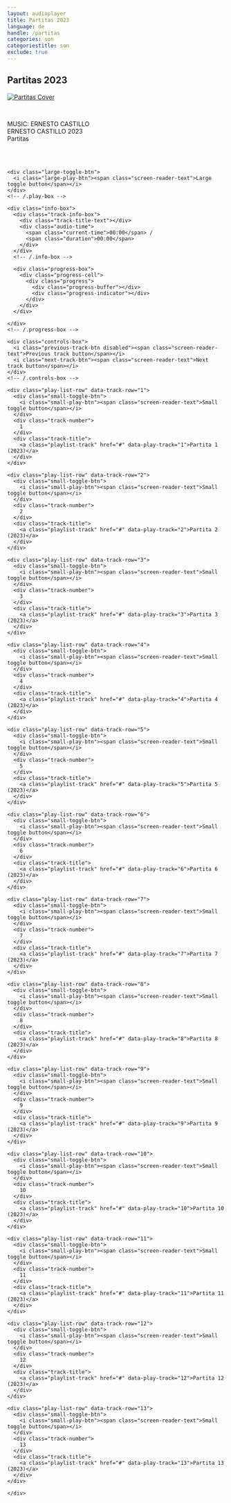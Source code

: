 ```yaml
---
layout: audioplayer
title: Partitas 2023
language: de
handle: /partitas
categories: son
categoriestitle: son
exclude: true
---
```

## Partitas 2023  
<a href="/Partitas" title="Partitas"><a rel="lightbox" data-lightbox="example-1" href="/images/Partitas.jpg" title="Partitas Cover"><img src="/images/Partitas.jpg" alt="Partitas Cover" class="img-left"></a></a>
  
<br />  

MUSIC: ERNESTO CASTILLO  
ERNESTO CASTILLO 2023  
Partitas   
  
<br style="clear:both" />
<br style="clear:both" />

<div class="container">
  <audio id="audio" preload="none" tabindex="0">
    			<source src="https://stream.litera.tools/w/cb3LgZ2btJJabD3n8tpwBv" data-track-number="1" />
    			Your browser does not support HTML5 audio. 
    			<source src="https://docs.google.com/uc?export=open&id=1SpL6YKjd1x2pY9PQ_atRlh1iSmuGTIrP" data-track-number="2" />
    			Your browser does not support HTML5 audio. 
    			<source src="https://docs.google.com/uc?export=open&id=1vCV6GTwZCJETEfS4anGa5j5d4XDPEXkB" data-track-number="3" />
    			Your browser does not support HTML5 audio.
    			<source src="https://docs.google.com/uc?export=open&id=1LQN5MzME-g4YI5EdsZAAT8b5YlyyTwJj" data-track-number="4" />
    			Your browser does not support HTML5 audio.  
    			<source src="https://docs.google.com/uc?export=open&id=1hXRdVzr0BRxPre6TYfE0dF2Oq5mWIXBX" data-track-number="5" />
    			Your browser does not support HTML5 audio.      			
    			<source src="https://docs.google.com/uc?export=open&id=1NRwCQoJ338GH3dKsvnF6HuNBucTz1Uc1" data-track-number="6" />
    			Your browser does not support HTML5 audio.  
    			<source src="https://docs.google.com/uc?export=open&id=1ZM-jcJyKwM0Y3OsCqzhrdiF0pOpVh09s" data-track-number="7" />
    			Your browser does not support HTML5 audio.  
    			<source src="https://docs.google.com/uc?export=open&id=1ts9fjjrmz_tOnSZgyGCLCmeQ_u5yYJr5" data-track-number="8" />
    			Your browser does not support HTML5 audio.  
    			<source src="https://docs.google.com/uc?export=open&id=1BB-tLOYye2_DbTXfzcx0M1sumzOCNSub" data-track-number="9" />
    			Your browser does not support HTML5 audio.  
                <source src="https://docs.google.com/uc?export=open&id=1B5H7YgB32iaDFHDgnXTnexdTk9CZ4haA" data-track-number="10" />
    			Your browser does not support HTML5 audio.  
                <source src="https://docs.google.com/uc?export=open&id=1dKSxVbuSXFkBlQj0Z0G1wY03e95Qso3V" data-track-number="10" />
    			Your browser does not support HTML5 audio.  
                <source src="https://docs.google.com/uc?export=open&id=1FrySshDN-rMrHAnnfN5nXQOKJ-_QLPSs" data-track-number="10" />
    			Your browser does not support HTML5 audio.  
                <source src="https://docs.google.com/uc?export=open&id=1koJV7XMfrNbQludaagBnGe1HGmbTcgH6" data-track-number="10" />
    			Your browser does not support HTML5 audio.      				
    		</audio>
  <div class="player">

    <div class="large-toggle-btn">
      <i class="large-play-btn"><span class="screen-reader-text">Large toggle button</span></i>
    </div>
    <!-- /.play-box -->

    <div class="info-box">
      <div class="track-info-box">
        <div class="track-title-text"></div>
        <div class="audio-time">
          <span class="current-time">00:00</span> /
          <span class="duration">00:00</span>
        </div>
      </div>
      <!-- /.info-box -->

      <div class="progress-box">
        <div class="progress-cell">
          <div class="progress">
            <div class="progress-buffer"></div>
            <div class="progress-indicator"></div>
          </div>
        </div>
      </div>

    </div>
    <!-- /.progress-box -->

    <div class="controls-box">
      <i class="previous-track-btn disabled"><span class="screen-reader-text">Previous track button</span></i>
      <i class="next-track-btn"><span class="screen-reader-text">Next track button</span></i>
    </div>
    <!-- /.controls-box -->

  </div>
  <!-- /.player -->

  <div class="play-list">

    <div class="play-list-row" data-track-row="1">
      <div class="small-toggle-btn">
        <i class="small-play-btn"><span class="screen-reader-text">Small toggle button</span></i>
      </div>
      <div class="track-number">
        1
      </div>
      <div class="track-title">
        <a class="playlist-track" href="#" data-play-track="1">Partita 1 (2023)</a>
      </div>
    </div>

    <div class="play-list-row" data-track-row="2">
      <div class="small-toggle-btn">
        <i class="small-play-btn"><span class="screen-reader-text">Small toggle button</span></i>
      </div>
      <div class="track-number">
        2
      </div>
      <div class="track-title">
        <a class="playlist-track" href="#" data-play-track="2">Partita 2 (2023)</a>
      </div>
    </div>
    
    <div class="play-list-row" data-track-row="3">
      <div class="small-toggle-btn">
        <i class="small-play-btn"><span class="screen-reader-text">Small toggle button</span></i>
      </div>
      <div class="track-number">
        3
      </div>
      <div class="track-title">
        <a class="playlist-track" href="#" data-play-track="3">Partita 3 (2023)</a>
      </div>
    </div>
    
    <div class="play-list-row" data-track-row="4">
      <div class="small-toggle-btn">
        <i class="small-play-btn"><span class="screen-reader-text">Small toggle button</span></i>
      </div>
      <div class="track-number">
        4
      </div>
      <div class="track-title">
        <a class="playlist-track" href="#" data-play-track="4">Partita 4 (2023)</a>
      </div>
    </div>
  
    <div class="play-list-row" data-track-row="5">
      <div class="small-toggle-btn">
        <i class="small-play-btn"><span class="screen-reader-text">Small toggle button</span></i>
      </div>
      <div class="track-number">
        5
      </div>
      <div class="track-title">
        <a class="playlist-track" href="#" data-play-track="5">Partita 5 (2023)</a>
      </div>
    </div>
    
    <div class="play-list-row" data-track-row="6">
      <div class="small-toggle-btn">
        <i class="small-play-btn"><span class="screen-reader-text">Small toggle button</span></i>
      </div>
      <div class="track-number">
        6
      </div>
      <div class="track-title">
        <a class="playlist-track" href="#" data-play-track="6">Partita 6 (2023)</a>
      </div>
    </div>  
    
    <div class="play-list-row" data-track-row="7">
      <div class="small-toggle-btn">
        <i class="small-play-btn"><span class="screen-reader-text">Small toggle button</span></i>
      </div>
      <div class="track-number">
        7
      </div>
      <div class="track-title">
        <a class="playlist-track" href="#" data-play-track="7">Partita 7 (2023)</a>
      </div>
    </div>   
    
    <div class="play-list-row" data-track-row="8">
      <div class="small-toggle-btn">
        <i class="small-play-btn"><span class="screen-reader-text">Small toggle button</span></i>
      </div>
      <div class="track-number">
        8
      </div>
      <div class="track-title">
        <a class="playlist-track" href="#" data-play-track="8">Partita 8 (2023)</a>
      </div>
    </div>   
    
    <div class="play-list-row" data-track-row="9">
      <div class="small-toggle-btn">
        <i class="small-play-btn"><span class="screen-reader-text">Small toggle button</span></i>
      </div>
      <div class="track-number">
        9
      </div>
      <div class="track-title">
        <a class="playlist-track" href="#" data-play-track="9">Partita 9 (2023)</a>
      </div>
    </div>   
    
    <div class="play-list-row" data-track-row="10">
      <div class="small-toggle-btn">
        <i class="small-play-btn"><span class="screen-reader-text">Small toggle button</span></i>
      </div>
      <div class="track-number">
        10
      </div>
      <div class="track-title">
        <a class="playlist-track" href="#" data-play-track="10">Partita 10 (2023)</a>
      </div>
    </div>   
    
    <div class="play-list-row" data-track-row="11">
      <div class="small-toggle-btn">
        <i class="small-play-btn"><span class="screen-reader-text">Small toggle button</span></i>
      </div>
      <div class="track-number">
        11
      </div>
      <div class="track-title">
        <a class="playlist-track" href="#" data-play-track="11">Partita 11 (2023)</a>
      </div>
    </div>   

    <div class="play-list-row" data-track-row="12">
      <div class="small-toggle-btn">
        <i class="small-play-btn"><span class="screen-reader-text">Small toggle button</span></i>
      </div>
      <div class="track-number">
        12
      </div>
      <div class="track-title">
        <a class="playlist-track" href="#" data-play-track="12">Partita 12 (2023)</a>
      </div>
    </div>   

    <div class="play-list-row" data-track-row="13">
      <div class="small-toggle-btn">
        <i class="small-play-btn"><span class="screen-reader-text">Small toggle button</span></i>
      </div>
      <div class="track-number">
        13
      </div>
      <div class="track-title">
        <a class="playlist-track" href="#" data-play-track="13">Partita 13 (2023)</a>
      </div>
    </div>   
    
    </div>
